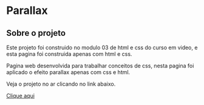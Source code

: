 # Parallax

## Sobre o projeto

Este projeto foi construido no modulo 03 de html e css do curso em video, e esta pagina foi construida apenas com html e css.

Pagina web desenvolvida para trabalhar conceitos de css, nesta pagina foi aplicado o efeito parallax apenas com css e html.

Veja o projeto no ar clicando no link abaixo.

<a href="https://viniciusdiasamorim.github.io/Parallax/"  target="_blank" >Clique aqui</a>
